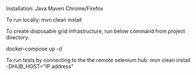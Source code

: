 Installation:
Java
Maven
Chrome/Firefox

To run locally:
mvn clean install 

To create disposable grid infrastructure, run below command from project directory.

docker-compose up -d

To run tests by connecting to the the remote selenium hub:
mvn clean install -DHUB_HOST="IP address"


